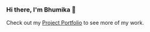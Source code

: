 ### Hi there, I'm Bhumika 👋

Check out my [Project Portfolio](https://bmkjn.github.io/BhumikaPortfolio.github.io/) to see more of my work.

<!--
**bmkjn/bmkjn** is a ✨ _special_ ✨ repository because its `README.md` (this file) appears on your GitHub profile.

Here are some ideas to get you started:

- 🔭 I’m currently working on ...
- 🌱 I’m currently learning ...
- 👯 I’m looking to collaborate on ...
- 🤔 I’m looking for help with ...
- 💬 Ask me about ...
- 📫 How to reach me: ...
- 😄 Pronouns: ...
- ⚡ Fun fact: ...
-->
